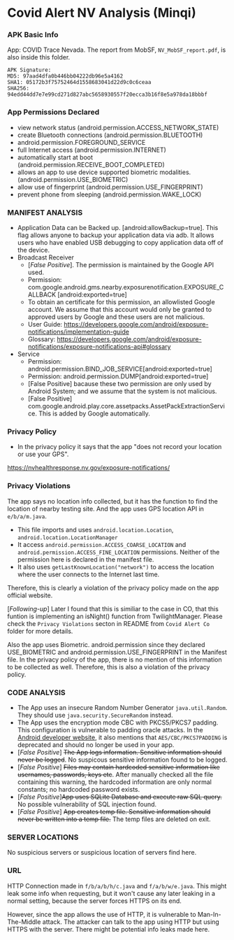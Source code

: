 <!-- # Instuction from slack
When you analyze an app, don't have to write the report straightaway. Note the following:
1. What permissions are being used
2. What features of the device the app is using (e.g., storage, Bluetooth, location, etc.)
3. What is the app's privacy policy.
4. Is the app violating its own privacy policy. How?

For each app, keep a note of these points. At the end of the semester you should compile them in a report.  -->

# Covid Alert NV Analysis (Minqi) 
### APK Basic Info
App: COVID Trace Nevada. The report from MobSF, ```NV_MobSF_report.pdf```, is also inside this folder. 

```
APK Signature:
MD5: 97aad4dfa0b446bb04222db96e5a4162
SHA1: 05172b3f75752464d1558683041d22d9c0c6ceaa
SHA256: 94edd44dd7e7e99cd271d827abc5658930557f20ecca3b16f8e5a978da18bbbf
```

### App Permissions Declared
  - view network status (android.permission.ACCESS_NETWORK_STATE)
  - create Bluetooth connections (android.permission.BLUETOOTH)
  - android.permission.FOREGROUND_SERVICE
  - full Internet access (android.permission.INTERNET)
  - automatically start at boot (android.permission.RECEIVE_BOOT_COMPLETED)
  - allows an app to use device supported biometric modalities.(android.permission.USE_BIOMETRIC)
  - allow use of fingerprint (android.permission.USE_FINGERPRINT)
  - prevent phone from sleeping (android.permission.WAKE_LOCK)

### MANIFEST ANALYSIS
 - Application Data can be Backed up. [android:allowBackup=true]. This flag allows anyone to backup your application data via adb. It allows users who have enabled USB debugging to copy application data off of the device.
 - Broadcast Receiver
   - [*False Positive*]. The permission is maintained by the Google API used.
   - Permission: com.google.android.gms.nearby.exposurenotification.EXPOSURE_CALLBACK
   [android:exported=true]
   - To obtain an certificate for this permission, an allowlisted Google account. We assume that this account would only be granted to approved users by Google and these users are not malicious. 
   - User Guide: https://developers.google.com/android/exposure-notifications/implementation-guide
   - Glossary: https://developers.google.com/android/exposure-notifications/exposure-notifications-api#glossary
 - Service 
    - Permission: android.permission.BIND_JOB_SERVICE[android:exported=true] 
    - Permission: android.permission.DUMP[android:exported=true]
    - [False Positive] bacause these two permission are only used by Android System; and we assume that the system is not malicious.
    - [False Positive] com.google.android.play.core.assetpacks.AssetPackExtractionService. This is added by Google automatically.


 
### Privacy Policy
- In the privacy policy it says that the app "does not record your location or use your GPS".

https://nvhealthresponse.nv.gov/exposure-notifications/

### Privacy Violations
The app says no location info collected, but it has the function to find the location of nearby testing site. And the app uses GPS location API in `e/b/a/m.java`.
- This file imports and uses `android.location.Location`, `android.location.LocationManager`
- It access `android.permission.ACCESS_COARSE_LOCATION` and `android.permission.ACCESS_FINE_LOCATION` permissions. Neither of the permission here is declared in the manifest file.
- It also uses `getLastKnownLocation("network")` to access the location where the user connects to the Internet last time.

Therefore, this is clearly a violation of the privacy policy made on the app official website.

[*Following-up*] Later I found that this is similiar to the case in CO, that this funtion is implementing an isNight() function from TwilightManager. Please check the `Privacy Violations` secton in README from `Covid Alert Co` folder for more details.

Also the app uses Biometric. android.permission since they declared USE_BIOMETRIC and android.permission.USE_FINGERPRINT in the Manifest file. In the privacy policy of the app, there is no mention of this information to be collected as well. Therefore, this is also a violation of the privacy policy.

### CODE ANALYSIS
- The App uses an insecure Random Number Generator `java.util.Random`. They should use `java.security.SecureRandom` instead.
- The App uses the encryption mode CBC with PKCS5/PKCS7 padding. This configuration is vulnerable to padding oracle attacks. In the [Android developer website](https://developer.android.com/guide/topics/security/cryptography#bc-algorithms), it also mentions that `AES/CBC/PKCS7PADDING` is deprecated and should no longer be used in your app.
- [*False Positive*] ~~The App logs information. Sensitive information should never be logged~~. No suspicous sensitive information found to be logged.
- [*False Positive*] ~~Files may contain hardcoded sensitive information like usernames, passwords, keys etc~~. After manually checked all the file containing this warning, the hardcoded information are only normal constants; no hardcoded password exists.
- [*False Positive*]~~App uses SQLite Database and execute raw SQL query.~~ No possible vulnerability of SQL injection found.
- [*False Positive*] ~~App creates temp file. Sensitive information should never be written into a temp file.~~ The temp files are deleted on exit.




### SERVER LOCATIONS
No suspicious servers or suspicious location of servers find here.

### URL
HTTP Connection made in `f/b/a/b/h/c.java` and `f/a/b/w/e.java`. This might leak some info when requesting, but it won't cause any later leaking in a normal setting, because the server forces HTTPS on its end.

However, since the app allows the use of HTTP, it is vulnerable to Man-In-The-Middle attack. The attacker can talk to the app using HTTP but using HTTPS with the server. There might be potential info leaks made here.
